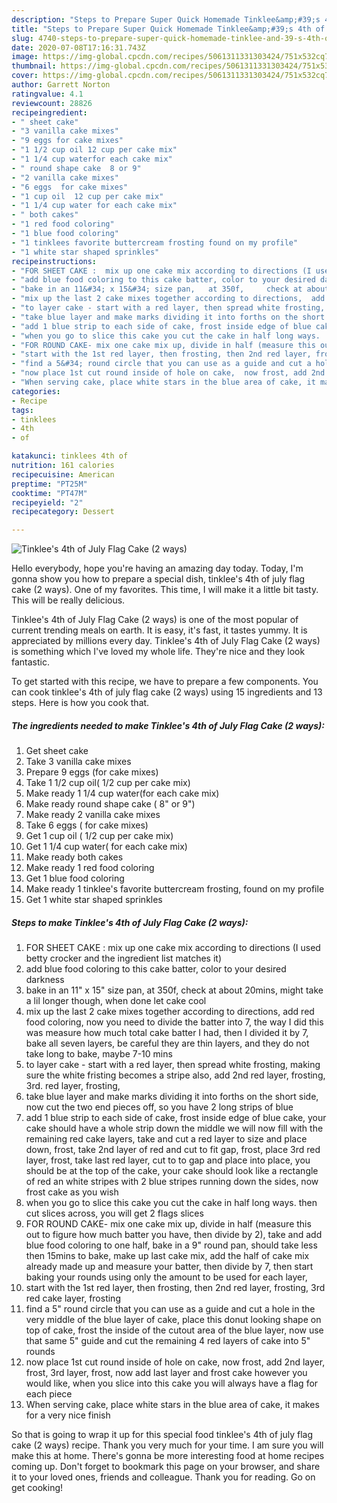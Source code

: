 ```yaml
---
description: "Steps to Prepare Super Quick Homemade Tinklee&amp;#39;s 4th of July Flag Cake (2 ways)"
title: "Steps to Prepare Super Quick Homemade Tinklee&amp;#39;s 4th of July Flag Cake (2 ways)"
slug: 4740-steps-to-prepare-super-quick-homemade-tinklee-and-39-s-4th-of-july-flag-cake-2-ways
date: 2020-07-08T17:16:31.743Z
image: https://img-global.cpcdn.com/recipes/5061311331303424/751x532cq70/tinklees-4th-of-july-flag-cake-2-ways-recipe-main-photo.jpg
thumbnail: https://img-global.cpcdn.com/recipes/5061311331303424/751x532cq70/tinklees-4th-of-july-flag-cake-2-ways-recipe-main-photo.jpg
cover: https://img-global.cpcdn.com/recipes/5061311331303424/751x532cq70/tinklees-4th-of-july-flag-cake-2-ways-recipe-main-photo.jpg
author: Garrett Norton
ratingvalue: 4.1
reviewcount: 28826
recipeingredient:
- " sheet cake"
- "3 vanilla cake mixes"
- "9 eggs for cake mixes"
- "1 1/2 cup oil 12 cup per cake mix"
- "1 1/4 cup waterfor each cake mix"
- " round shape cake  8 or 9"
- "2 vanilla cake mixes"
- "6 eggs  for cake mixes"
- "1 cup oil  12 cup per cake mix"
- "1 1/4 cup water for each cake mix"
- " both cakes"
- "1 red food coloring"
- "1 blue food coloring"
- "1 tinklees favorite buttercream frosting found on my profile"
- "1 white star shaped sprinkles"
recipeinstructions:
- "FOR SHEET CAKE :  mix up one cake mix according to directions (I used betty crocker and the ingredient list matches it)"
- "add blue food coloring to this cake batter, color to your desired darkness"
- "bake in an 11&#34; x 15&#34; size pan,   at 350f,     check at about 20mins, might take a lil longer though,  when done let cake cool"
- "mix up the last 2 cake mixes together according to directions,  add red food coloring,  now you need to divide the batter into 7, the way I did this was measure how much total cake batter I had, then I divided it by 7, bake all seven layers, be careful they are thin layers, and they do not take long to bake, maybe 7-10 mins"
- "to layer cake - start with a red layer, then spread white frosting,  making sure the white fristing becomes a stripe also, add 2nd red layer, frosting, 3rd. red layer, frosting,"
- "take blue layer and make marks dividing it into forths on the short side, now cut the two end pieces off, so you have 2 long strips of blue"
- "add 1 blue strip to each side of cake, frost inside edge of blue cake, your cake should have a whole strip down the middle we will now fill with the remaining red cake layers, take and cut a red layer to size and place down, frost, take 2nd layer of red and cut to fit gap, frost, place 3rd red layer, frost, take last red layer, cut to to gap and place into place, you should be at the top of the cake,  your cake should look like a rectangle of red an white stripes with 2 blue stripes running down the sides, now frost cake as you wish"
- "when you go to slice this cake you cut the cake in half long ways.  then cut slices across, you will get 2 flags slices"
- "FOR ROUND CAKE- mix one cake mix up, divide in half (measure this out to figure how much batter you have, then divide by 2), take and add blue food coloring to one half, bake in a 9&#34; round pan, should take less then 15mins to bake, make up last cake mix, add the half of cake mix already made up and measure your batter, then divide by 7, then start baking your rounds using only the amount to be used for each layer,"
- "start with the 1st red layer, then frosting, then 2nd red layer, frosting,  3rd red cake layer, frosting"
- "find a 5&#34; round circle that you can use as a guide and cut a hole in the very middle of the blue layer of cake, place this donut looking shape on top of cake, frost the inside of the cutout area of the blue layer, now use that same 5&#34; guide and cut the remaining 4 red layers of cake into 5&#34; rounds"
- "now place 1st cut round inside of hole on cake,  now frost, add 2nd layer, frost,  3rd layer, frost, now add last layer and frost cake however you would like,  when you slice into this cake you will always have a flag for each piece"
- "When serving cake, place white stars in the blue area of cake, it makes for a very nice finish"
categories:
- Recipe
tags:
- tinklees
- 4th
- of

katakunci: tinklees 4th of 
nutrition: 161 calories
recipecuisine: American
preptime: "PT25M"
cooktime: "PT47M"
recipeyield: "2"
recipecategory: Dessert

---
```



![Tinklee&#39;s 4th of July Flag Cake (2 ways)](https://img-global.cpcdn.com/recipes/5061311331303424/751x532cq70/tinklees-4th-of-july-flag-cake-2-ways-recipe-main-photo.jpg)

Hello everybody, hope you're having an amazing day today. Today, I'm gonna show you how to prepare a special dish, tinklee&#39;s 4th of july flag cake (2 ways). One of my favorites. This time, I will make it a little bit tasty. This will be really delicious.



Tinklee&#39;s 4th of July Flag Cake (2 ways) is one of the most popular of current trending meals on earth. It is easy, it's fast, it tastes yummy. It is appreciated by millions every day. Tinklee&#39;s 4th of July Flag Cake (2 ways) is something which I've loved my whole life. They're nice and they look fantastic.


To get started with this recipe, we have to prepare a few components. You can cook tinklee&#39;s 4th of july flag cake (2 ways) using 15 ingredients and 13 steps. Here is how you cook that.

<!--inarticleads1-->

##### The ingredients needed to make Tinklee&#39;s 4th of July Flag Cake (2 ways):

1. Get  sheet cake
1. Take 3 vanilla cake mixes
1. Prepare 9 eggs (for cake mixes)
1. Take 1 1/2 cup oil( 1/2 cup per cake mix)
1. Make ready 1 1/4 cup water(for each cake mix)
1. Make ready  round shape cake ( 8&#34; or 9&#34;)
1. Make ready 2 vanilla cake mixes
1. Take 6 eggs ( for cake mixes)
1. Get 1 cup oil ( 1/2 cup per cake mix)
1. Get 1 1/4 cup water( for each cake mix)
1. Make ready  both cakes
1. Make ready 1 red food coloring
1. Get 1 blue food coloring
1. Make ready 1 tinklee&#39;s favorite buttercream frosting, found on my profile
1. Get 1 white star shaped sprinkles




<!--inarticleads2-->

##### Steps to make Tinklee&#39;s 4th of July Flag Cake (2 ways):

1. FOR SHEET CAKE :  mix up one cake mix according to directions (I used betty crocker and the ingredient list matches it)
1. add blue food coloring to this cake batter, color to your desired darkness
1. bake in an 11&#34; x 15&#34; size pan,   at 350f,     check at about 20mins, might take a lil longer though,  when done let cake cool
1. mix up the last 2 cake mixes together according to directions,  add red food coloring,  now you need to divide the batter into 7, the way I did this was measure how much total cake batter I had, then I divided it by 7, bake all seven layers, be careful they are thin layers, and they do not take long to bake, maybe 7-10 mins
1. to layer cake - start with a red layer, then spread white frosting,  making sure the white fristing becomes a stripe also, add 2nd red layer, frosting, 3rd. red layer, frosting,
1. take blue layer and make marks dividing it into forths on the short side, now cut the two end pieces off, so you have 2 long strips of blue
1. add 1 blue strip to each side of cake, frost inside edge of blue cake, your cake should have a whole strip down the middle we will now fill with the remaining red cake layers, take and cut a red layer to size and place down, frost, take 2nd layer of red and cut to fit gap, frost, place 3rd red layer, frost, take last red layer, cut to to gap and place into place, you should be at the top of the cake,  your cake should look like a rectangle of red an white stripes with 2 blue stripes running down the sides, now frost cake as you wish
1. when you go to slice this cake you cut the cake in half long ways.  then cut slices across, you will get 2 flags slices
1. FOR ROUND CAKE- mix one cake mix up, divide in half (measure this out to figure how much batter you have, then divide by 2), take and add blue food coloring to one half, bake in a 9&#34; round pan, should take less then 15mins to bake, make up last cake mix, add the half of cake mix already made up and measure your batter, then divide by 7, then start baking your rounds using only the amount to be used for each layer,
1. start with the 1st red layer, then frosting, then 2nd red layer, frosting,  3rd red cake layer, frosting
1. find a 5&#34; round circle that you can use as a guide and cut a hole in the very middle of the blue layer of cake, place this donut looking shape on top of cake, frost the inside of the cutout area of the blue layer, now use that same 5&#34; guide and cut the remaining 4 red layers of cake into 5&#34; rounds
1. now place 1st cut round inside of hole on cake,  now frost, add 2nd layer, frost,  3rd layer, frost, now add last layer and frost cake however you would like,  when you slice into this cake you will always have a flag for each piece
1. When serving cake, place white stars in the blue area of cake, it makes for a very nice finish




So that is going to wrap it up for this special food tinklee&#39;s 4th of july flag cake (2 ways) recipe. Thank you very much for your time. I am sure you will make this at home. There's gonna be more interesting food at home recipes coming up. Don't forget to bookmark this page on your browser, and share it to your loved ones, friends and colleague. Thank you for reading. Go on get cooking!
